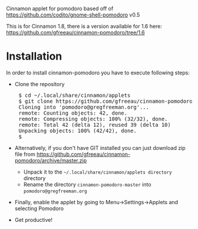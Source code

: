 Cinnamon applet for pomodoro based off of https://github.com/codito/gnome-shell-pomodoro v0.5

This is for Cinnamon 1.8, there is a version available for 1.6 here: https://github.com/gfreeau/cinnamon-pomodoro/tree/1.6


Installation
============

In order to install cinnamon-pomodoro you have to execute following steps:
* Clone the repository
<pre>
    $ cd ~/.local/share/cinnamon/applets
    $ git clone https://github.com/gfreeau/cinnamon-pomodoro.git pomodoro@gregfreeman.org
    Cloning into 'pomodoro@gregfreeman.org'...
    remote: Counting objects: 42, done.
    remote: Compressing objects: 100% (32/32), done.
    remote: Total 42 (delta 12), reused 39 (delta 10)
    Unpacking objects: 100% (42/42), done.
    $
</pre>
* Alternatively, if you don't have GIT installed you can just download zip file from https://github.com/gfreeau/cinnamon-pomodoro/archive/master.zip
    * Unpack it to the `~/.local/share/cinnamon/applets directory` directory
    * Rename the directory `cinnamon-pomodoro-master` into `pomodoro@gregfreeman.org`

* Finally, enable the applet by going to Menu->Settings->Applets and selecting Pomodoro
* Get productive!
